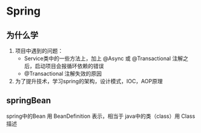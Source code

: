 # Spring

## 为什么学
1. 项目中遇到的问题：
   - Service类中的一些方法上，加上 @Async 或 @Transactional 注解之后，启动项目会报循环依赖的错误
   - @Transactional 注解失效的原因
2. 为了提升技术，学习spring的架构，设计模式，IOC，AOP原理

## springBean

spring中的Bean 用 BeanDefinition 表示，相当于 java中的类（class）用 Class 描述